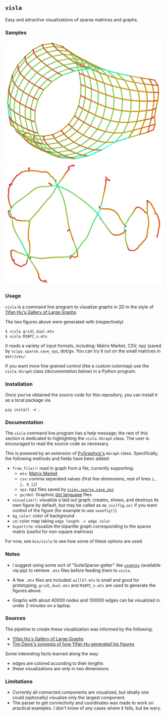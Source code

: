 
## `visla`
Easy and attractive visualizations of sparse matrices and graphs.

### Samples
![](data/images/grid1_dual.png)
![](data/images/M10PI_n.png)


### Usage
`visla` is a command line program to visualize graphs in 2D in the style of [Yifan Hu's Gallery of Large Graphs](http://yifanhu.net/GALLERY/GRAPHS/index.html)

The two figures above were generated with (respectively)
```
$ visla grid1_dual.mtx
$ visla M10PI_n.mtx
```

It reads a variety of input formats, including: Matrix Market, CSV, npz (saved by `scipy.sparse.save_npz`, dot/gv.
You can try it out on the small matrices in `matrices/`.

If you want more fine grained control (like a custom colormap) use the `visla.VGraph` class (documentation below) in a Python program.


### Installation
Once you've obtained the source code for this repository, you can install it as a local package via
```
pip install -e .
```

### Documentation
The `visla` command line program has a help message; the rest of this section is dedicated to highlighting the `visla.VGraph` class.
The user is encouraged to read the source code as necessary.

This is powered by an extension of [PyGraphviz's](https://pygraphviz.github.io/documentation/stable/) `AGraph` class.
Specifically, the following methods and fields have been added:
- `from_file()`: read in graph from a file, currently supporting:
  - `mtx`: [Matrix Market](https://math.nist.gov/MatrixMarket/formats.html)
  - `csv`: comma separated values (first line dimensions, rest of lines `i, j, A_ij`)
  - `npz`: npz files saved by [`scipy.sparse.save_npz`](https://docs.scipy.org/doc/scipy/reference/generated/scipy.sparse.save_npz.html)
  - `gv/dot`: Graphviz [dot language](https://graphviz.org/docs/outputs/canon/) files 
- `visualize()`: visualize a laid out graph; creates, shows, and destroys its own figure by default, but may be called as `mm_vis(fig,ax)` if you want control of the figure (for example to use `savefig()`)
- `bg_color`: color of background
- `cm`: color map taking `edge length -> edge color`
- `bipartite`: visualize the bipartite graph corresponding to the sparse matrix (useful for non-square matrices)

For now, see `bin/visla` to see how some of these options are used.


### Notes

- I suggest using some sort of "SuiteSparse-getter" like [`ssgetpy`](https://github.com/drdarshan/ssgetpy) (available via pip) to retrieve `.mtx` files before feeding them to `visla`.

- A few `.mtx` files are included: `will57.mtx` is small and good for prototyping, `grid1_dual.mtx` and `M10PI_n.mtx` are used to generate the figures above.

- Graphs with about 40000 nodes and 130000 edges can be visualized in under 2 minutes on a laptop.


### Sources

The pipeline to create these visualization was informed by the following:
- [Yifan Hu's Gallery of Large Graphs](http://yifanhu.net/GALLERY/GRAPHS/index.html)
- [Tim Davis's synopsis of how Yifan Hu generated his figures](https://people.engr.tamu.edu/davis/matrices.html)

Some interesting facts learned along the way:
- edges are colored according to their lengths
- these visualizations are only in two dimensions 


### Limitations

- Currently all connected components are visualized, but ideally one could (optionally) visualize only the largest component.
- The parser to get connectivity and coordinates was made to work on practical examples.
  I don't know of any cases where it fails, but be wary.
